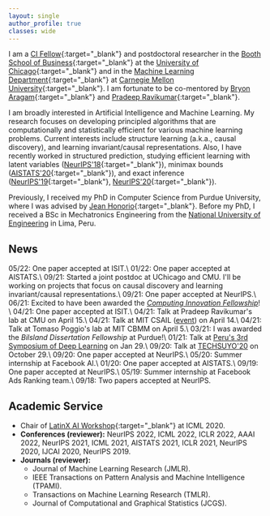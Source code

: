 ```yaml
---
layout: single
author_profile: true
classes: wide
---
```



I am a [CI Fellow][cifellow]{:target="_blank"} and postdoctoral researcher in the [Booth School of Business][booth]{:target="_blank"} at the [University of Chicago][uchicago]{:target="_blank"}  and in the [Machine Learning Department][ml-cmu]{:target="_blank"} at [Carnegie Mellon University][cmu]{:target="_blank"}.
I am fortunate to be co-mentored by [Bryon Aragam][bryon]{:target="_blank"} and [Pradeep Ravikumar][pradeep]{:target="_blank"}.

I am broadly interested in Artificial Intelligence and Machine Learning.
My research focuses on developing principled algorithms that are computationally and statistically efficient for various machine learning problems.
Current interests include structure learning (a.k.a., causal discovery), and learning invariant/causal representations.
Also, I have recently worked in structured prediction, studying efficient learning with latent variables ([NeurIPS'18][neurips18]{:target="_blank"}), minimax bounds ([AISTATS'20][aistats20]{:target="_blank"}), and exact inference ([NeurIPS'19][neurips19]{:target="_blank"}, [NeurIPS'20][neurips20]{:target="_blank"}).

Previously, I received my PhD in Computer Science from Purdue University, where I was advised by [Jean Honorio][jean]{:target="_blank"}.
Before my PhD, I received a BSc in Mechatronics Engineering from the <a target="_blank" href="https://en.wikipedia.org/wiki/National_University_of_Engineering">National University of Engineering</a> in Lima, Peru.

[bryon]: https://www.bryonaragam.com/
[pradeep]: https://www.cs.cmu.edu/~pradeepr/
[jean]: https://www.cs.purdue.edu/homes/jhonorio

[cmu]: https://www.cmu.edu/
[ml-cmu]: https://www.ml.cmu.edu/
[uchicago]: https://www.uchicago.edu/
[booth]: https://www.chicagobooth.edu/

[neurips20]: https://papers.nips.cc/paper/2020/file/8248a99e81e752cb9b41da3fc43fbe7f-Paper.pdf
[neurips19]: https://papers.nips.cc/paper/8627-exact-inference-in-structured-prediction.pdf
[aistats20]: http://proceedings.mlr.press/v108/bello20a.html
[neurips18]: http://papers.neurips.cc/paper/7577-learning-latent-variable-structured-prediction-models-with-gaussian-perturbations.pdf



## News
<i class="far fa-newspaper"></i>
05/22: One paper accepted at ISIT.\\
<i class="far fa-newspaper"></i>
01/22: One paper accepted at AISTATS.\\
<i class="far fa-newspaper"></i>
09/21: Started a joint postdoc at UChicago and CMU. I'll be working on projects that focus on causal discovery and learning invariant/causal representations.\\
<i class="far fa-newspaper"></i>
09/21: One paper accepted at NeurIPS.\\
<i class="far fa-newspaper"></i>
06/21: Excited to have been awarded the *[Computing Innovation Fellowship][cifellow]*! \\
<i class="far fa-newspaper"></i>
04/21: One paper accepted at ISIT.\\
<i class="far fa-newspaper"></i> 
04/21: Talk at Pradeep Ravikumar's lab at CMU on April 15.\\
<i class="far fa-newspaper"></i> 
04/21: Talk at MIT CSAIL (<a href="https://calendar.csail.mit.edu/events/235397" target="blank">event</a>) on April 14.\\
<i class="far fa-newspaper"></i> 
04/21: Talk at Tomaso Poggio's lab at MIT CBMM on April 5.\\
<i class="far fa-newspaper"></i> 
03/21: I was awarded the *Bilsland Dissertation Fellowship* at Purdue!\\
<i class="far fa-newspaper"></i> 
01/21: Talk at <a href="https://sites.google.com/view/spdl-2021/ponentes?authuser=0" target="_blank">Peru's 3rd Symposium of Deep Learning</a> on Jan 29.\\
<i class="far fa-newspaper"></i> 
09/20: Talk at <a href="https://www.techsuyo.org/" target="_blank">TECHSUYO'20</a> on October 29.\\
<i class="far fa-newspaper"></i> 
09/20: One paper accepted at NeurIPS.\\
<i class="far fa-newspaper"></i> 
05/20: Summer internship at Facebook AI.\\
<i class="far fa-newspaper"></i> 
01/20: One paper accepted at AISTATS.\\
<i class="far fa-newspaper"></i> 
09/19: One paper accepted at NeurIPS.\\
<i class="far fa-newspaper"></i> 
05/19: Summer internship at Facebook Ads Ranking team.\\
<i class="far fa-newspaper"></i> 
09/18: Two papers accepted at NeurIPS.

[cifellow]: https://cifellows2021.org/2021-class/
## Academic Service

- Chair of [LatinX AI Workshop][lxai_workshop]{:target="_blank"} at ICML 2020.
- **Conferences (reviewer):**
  NeurIPS 2022, ICML 2022, ICLR 2022, AAAI 2022, NeurIPS 2021, ICML 2021, AISTATS 2021, ICLR 2021, NeurIPS 2020, 
  IJCAI 2020, NeurIPS 2019.
- **Journals (reviewer):**  
  - Journal of Machine Learning Research (JMLR).
  - IEEE Transactions on Pattern Analysis and Machine Intelligence (TPAMI). 
  - Transactions on Machine Learning Research (TMLR).
  - Journal of Computational and Graphical Statistics (JCGS).

[lxai_workshop]: https://icml.cc/Conferences/2020/ScheduleMultitrack?event=7087

        